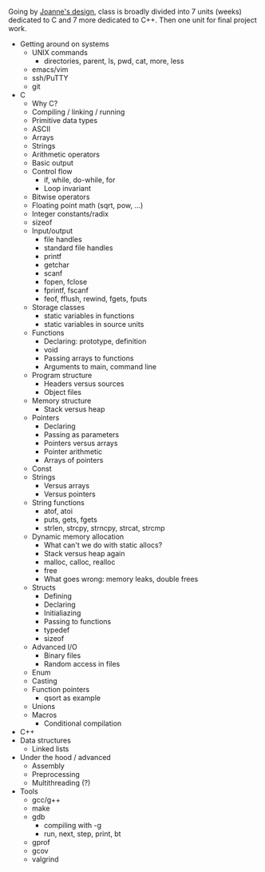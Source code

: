 Going by [Joanne's design](http://ugrad.cs.jhu.edu/~cs120/schedule.shtml), class is broadly divided into 7 units (weeks) dedicated to C and 7 more dedicated to C++.  Then one unit for final project work.

* Getting around on systems
    * UNIX commands
        * directories, parent, ls, pwd, cat, more, less
    * emacs/vim
    * ssh/PuTTY
    * git
* C
    * Why C?
    * Compiling / linking / running
    * Primitive data types
    * ASCII
    * Arrays
    * Strings
    * Arithmetic operators
    * Basic output
    * Control flow
        * if, while, do-while, for
        * Loop invariant
    * Bitwise operators
    * Floating point math (sqrt, pow, ...)
    * Integer constants/radix
    * sizeof
    * Input/output
        * file handles
        * standard file handles
        * printf
        * getchar
        * scanf
        * fopen, fclose
        * fprintf, fscanf
        * feof, fflush, rewind, fgets, fputs
    * Storage classes
        * static variables in functions
        * static variables in source units
    * Functions
        * Declaring: prototype, definition
        * void
        * Passing arrays to functions
        * Arguments to main, command line
    * Program structure
        * Headers versus sources
        * Object files
    * Memory structure
        * Stack versus heap
    * Pointers
        * Declaring
        * Passing as parameters
        * Pointers versus arrays
        * Pointer arithmetic
        * Arrays of pointers
    * Const
    * Strings
        * Versus arrays
        * Versus pointers
    * String functions
        * atof, atoi
        * puts, gets, fgets
        * strlen, strcpy, strncpy, strcat, strcmp
    * Dynamic memory allocation
        * What can't we do with static allocs?
        * Stack versus heap again
        * malloc, calloc, realloc
        * free
        * What goes wrong: memory leaks, double frees
    * Structs
        * Defining
        * Declaring
        * Initialiazing
        * Passing to functions
        * typedef
        * sizeof
    * Advanced I/O
        * Binary files
        * Random access in files
    * Enum
    * Casting
    * Function pointers
        * qsort as example
    * Unions
    * Macros
        * Conditional compilation
* C++
* Data structures
    * Linked lists
* Under the hood / advanced
    * Assembly
    * Preprocessing
    * Multithreading (?)
* Tools
    * gcc/g++
    * make
    * gdb
        * compiling with -g
        * run, next, step, print, bt
    * gprof
    * gcov
    * valgrind
